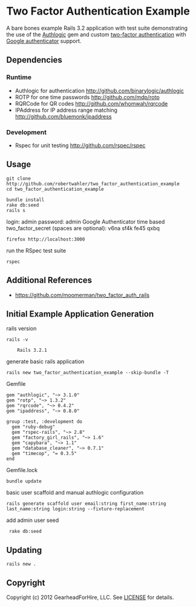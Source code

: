 Two Factor Authentication Example
=================================

A bare bones example Rails 3.2 application with test suite demonstrating the use of the
[Authlogic](https://github.com/binarylogic/authlogic) gem and custom
[two-factor authentication](http://en.wikipedia.org/wiki/Two-factor_authentication>)
with [Google authenticator](http://code.google.com/p/google-authenticator/) support.

Dependencies
------------

### Runtime

* Authlogic for authentication <http://github.com/binarylogic/authlogic>
* ROTP for one time passwords <http://github.com/mdp/rotp>
* RQRCode for QR codes <http://github.com/whomwah/rqrcode>
* IPAddress for IP address range matching <http://github.com/bluemonk/ipaddress>

### Development

* Rspec for unit testing <http://github.com/rspec/rspec>


Usage
-----
    git clone http://github.com/robertwahler/two_factor_authentication_example
    cd two_factor_authentication_example

    bundle install
    rake db:seed
    rails s

login: admin
password: admin
Google Authenticator time based two_factor_secret (spaces are optional): v6na sf4k fe45 qxbq

    firefox http://localhost:3000

run the RSpec test suite

    rspec


Additional References
---------------------

* <https://github.com/moomerman/two_factor_auth_rails>


Initial Example Application Generation
--------------------------------------

rails version

    rails -v

        Rails 3.2.1

generate basic rails application

    rails new two_factor_authentication_example --skip-bundle -T

Gemfile

    gem "authlogic", "~> 3.1.0"
    gem "rotp", "~> 1.3.2"
    gem "rqrcode", "~> 0.4.2"
    gem "ipaddress", "~> 0.8.0"

    group :test, :development do
      gem "ruby-debug"
      gem "rspec-rails", "~> 2.8"
      gem "factory_girl_rails", "~> 1.6"
      gem "capybara", "~> 1.1"
      gem "database_cleaner", "~> 0.7.1"
      gem "timecop", "= 0.3.5"
    end

Gemfile.lock

    bundle update

basic user scaffold and manual authlogic configuration

    rails generate scaffold user email:string first_name:string last_name:string login:string --fixture-replacement

add admin user seed

     rake db:seed

Updating
--------

    rails new .

Copyright
---------

Copyright (c) 2012 GearheadForHire, LLC. See [LICENSE](LICENSE) for details.
